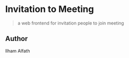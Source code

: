 # Invitation to Meeting

> a web frontend for invitation people to join meeting

## Author

Ilham Alfath

